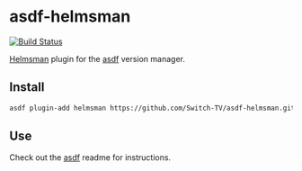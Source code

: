 # asdf-helmsman

[![Build Status](https://app.travis-ci.com/luisdavim/asdf-helmsman.svg?branch=master)](https://app.travis-ci.com/luisdavim/asdf-helmsman)

[Helmsman](https://github.com/Switch-TV/helmsman) plugin for the [asdf](https://github.com/asdf-vm/asdf) version manager.

## Install

```sh
asdf plugin-add helmsman https://github.com/Switch-TV/asdf-helmsman.git
```

## Use

Check out the [asdf](https://github.com/asdf-vm/asdf) readme for instructions.

